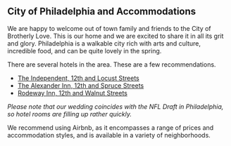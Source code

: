 ## City of Philadelphia and Accommodations

We are happy to welcome out of town family and friends to the City of Brotherly Love.  This is our home and we are excited to share it in all its grit and glory.  Philadelphia is a walkable city rich with arts and culture, incredible food, and can be quite lovely in the spring. 

There are several hotels in the area.  These are a few recommendations.

* [The Independent, 12th and Locust Streets](http://www.theindependenthotel.com)
* [The Alexander Inn, 12th and Spruce Streets](http://www.alexanderinn.com)
* [Rodeway Inn, 12th and Walnut Streets](https://www.choicehotels.com/pennsylvania/philadelphia/rodeway-inn-hotels/pa271)

*Please note that our wedding coincides with the NFL Draft in Philadelphia,  so hotel rooms are filling up rather quickly.*

We recommend using Airbnb, as it encompasses a range of prices and accommodation styles, and is available in a variety of neighborhoods.  